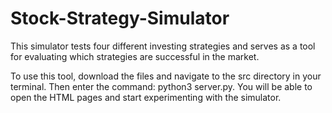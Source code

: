 # Stock-Strategy-Simulator

This simulator tests four different investing strategies and serves as a tool for evaluating which strategies are successful in the market.

To use this tool, download the files and navigate to the src directory in your terminal. Then enter the command: python3 server.py. You will be able to open the HTML pages and start experimenting with the simulator.
